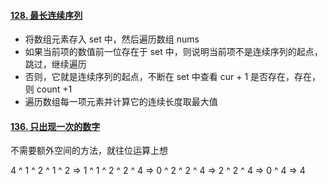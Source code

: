 #### [128. 最长连续序列](https://leetcode.cn/problems/longest-consecutive-sequence/)

+ 将数组元素存入 set 中，然后遍历数组 nums
+ 如果当前项的数值前一位存在于 set 中，则说明当前项不是连续序列的起点，跳过，继续遍历
+ 否则，它就是连续序列的起点，不断在 set 中查看 cur + 1 是否存在，存在，则 count +1
+ 遍历数组每一项元素并计算它的连续长度取最大值



#### [136. 只出现一次的数字](https://leetcode.cn/problems/single-number/)

不需要额外空间的方法，就往位运算上想

4 ^ 1 ^ 2 ^ 1 ^ 2 => 1 ^ 1 ^ 2 ^ 2 ^ 4 => 0 ^ 2 ^ 2 ^ 4 => 2 ^ 2 ^ 4 => 0 ^ 4 => 4

